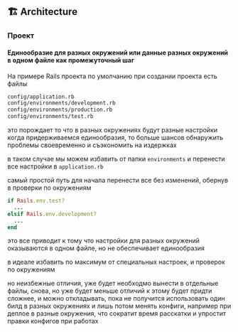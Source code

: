 ## 🏗️ Architecture

### Проект

#### Единообразие для разных окружений или данные разных окружений в одном файле как промежуточный шаг

На примере Rails проекта по умолчанию при создании проекта есть файлы

```sh
config/application.rb
config/environments/development.rb
config/environments/production.rb
config/environments/test.rb
```

это порождает то что в разных окружениях будут разные настройки
когда придерживаемся единообразия, то больше шансов обнаружить проблемы своевременно и съэкономить на издержках

в таком случае мы можем избавить от папки `environments` и перенести все настройки в `application.rb`

самый простой путь для начала перенести все без изменений, обернув в проверки по окружениям

```ruby
if Rails.env.test?
  ...
elsif Rails.env.development?
  ...
end
```

это все приводит к тому что настройки для разных окружений оказываются в одном файле, но не обеспечивает единообразия

в идеале избавить по максимум от специальных настроек, и проверок по окружениям

но неизбежные отличия, уже будет необходмо вынести в отдельные файлы, снова, но уже будет меньше отличий
к этому будет придти сложнее, и можно откладывать, пока не получится использовать один билд в разных окружениях и лишь потом менять конфиги, например при деплое в разные окружения, что сократит время расскатки и упростит правки конфигов при работах